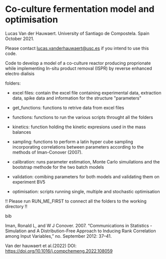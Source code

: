 # Co-culture fermentation model and optimisation 

Lucas Van der Hauwaert. University of Santiago de Compostela. Spain
October 2021.

Please contact lucas.vanderhauwaert@usc.es if you intend to use this code.

Code to develop a model of a co-culture reactor producing proprionate 
while implementing In-situ product removal (ISPR) by reverse enhanced 
electro dialisis   


folders: 
* excel files: contain the excel file containing experimental data, 
extraction data, spike data and information for the structure "parameters" 

* get_functions: functions to retrive data from excel files 

* functions: functions to run the various scripts throught all the folders

* kinetics: function holding the kinetic expresions used in the mass
 balances 

* sampling: functions to perform a latin hyper cube sampling incorporating 
correlations between parameters according to the methods of 
Iman-Conover (2007). 

* calibration: runs parameter estimation, Monte Carlo simuilations and the
bootstrap methode for the two batch models

* validation: comibing parameters for both models and validating them on
 experiment BV5
 
* optimisation: scripts running single, multiple and stochastic 
optimisation 


!! 
Please run RUN_ME_FIRST to connect all the folders to the working directory
!! 

bib

Iman, Ronald L, and W J Conover. 2007. “Communications in Statistics - Simulation and A Distribution-Free Approach to Inducing Rank Correlation 
among Input Variables,” no. September 2012: 37–41.

Van der hauwaert et al.(2022)
DOI: https://doi.org/10.1016/j.compchemeng.2022.108059



